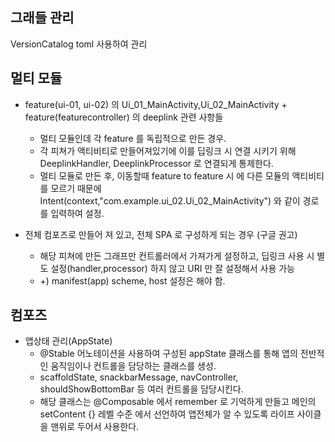 ## 그래들 관리
VersionCatalog toml 사용하여 관리

## 멀티 모듈
+ feature(ui-01, ui-02) 의 Ui_01_MainActivity,Ui_02_MainActivity + feature(featurecontroller) 의 deeplink 관련 사항들
  - 멀티 모듈인데 각 feature 를 독립적으로 만든 경우.
  - 각 피쳐가 액티비티로 만들어져있기에 이를 딥링크 시 연결 시키기 위해 DeeplinkHandler, DeeplinkProcessor 로 연결되게 통제한다.
  - 멀티 모듈로 만든 후, 이동할때 feature to feature 시 에 다른 모듈의 액티비티를 모르기 때문에 Intent(context,"com.example.ui_02.Ui_02_MainActivity") 와 같이 경로를 입력하여 설정. 

+ 전체 컴포즈로 만들어 져 있고, 전체 SPA 로 구성하게 되는 경우 (구글 권고)
  - 해당 피쳐에 만든 그래프만 컨트롤러에서 가져가게 설정하고, 딥링크 사용 시 별도 설정(handler,processor) 하지 않고 URI 만 잘 설정해서 사용 가능
  - +) manifest(app) scheme, host 설정은 해야 함.

## 컴포즈 
+ 앱상태 관리(AppState)
  - @Stable 어노테이션을 사용하여 구성된 appState 클래스를 통해 앱의 전반적인 움직임이나 컨트롤을 담당하는 클래스를 생성.
  - scaffoldState, snackbarMessage, navController, shouldShowBottomBar 등 여러 컨트롤을 담당시킨다.
  - 해당 클래스는 @Composable 에서 remember 로 기억하게 만들고 메인의 setContent {} 레벨 수준 에서 선언하여 앱전체가 알 수 있도록 라이프 사이클을 맨위로 두어서 사용한다.
